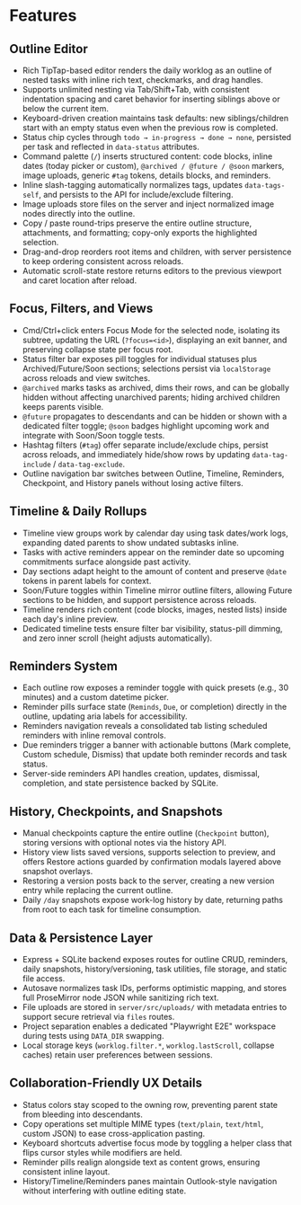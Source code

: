 # Features

## Outline Editor
- Rich TipTap-based editor renders the daily worklog as an outline of nested tasks with inline rich text, checkmarks, and drag handles.
- Supports unlimited nesting via Tab/Shift+Tab, with consistent indentation spacing and caret behavior for inserting siblings above or below the current item.
- Keyboard-driven creation maintains task defaults: new siblings/children start with an empty status even when the previous row is completed.
- Status chip cycles through `todo → in-progress → done → none`, persisted per task and reflected in `data-status` attributes.
- Command palette (`/`) inserts structured content: code blocks, inline dates (today picker or custom), `@archived / @future / @soon` markers, image uploads, generic `#tag` tokens, details blocks, and reminders.
- Inline slash-tagging automatically normalizes tags, updates `data-tags-self`, and persists to the API for include/exclude filtering.
- Image uploads store files on the server and inject normalized image nodes directly into the outline.
- Copy / paste round-trips preserve the entire outline structure, attachments, and formatting; copy-only exports the highlighted selection.
- Drag-and-drop reorders root items and children, with server persistence to keep ordering consistent across reloads.
- Automatic scroll-state restore returns editors to the previous viewport and caret location after reload.

## Focus, Filters, and Views
- Cmd/Ctrl+click enters Focus Mode for the selected node, isolating its subtree, updating the URL (`?focus=<id>`), displaying an exit banner, and preserving collapse state per focus root.
- Status filter bar exposes pill toggles for individual statuses plus Archived/Future/Soon sections; selections persist via `localStorage` across reloads and view switches.
- `@archived` marks tasks as archived, dims their rows, and can be globally hidden without affecting unarchived parents; hiding archived children keeps parents visible.
- `@future` propagates to descendants and can be hidden or shown with a dedicated filter toggle; `@soon` badges highlight upcoming work and integrate with Soon/Soon toggle tests.
- Hashtag filters (`#tag`) offer separate include/exclude chips, persist across reloads, and immediately hide/show rows by updating `data-tag-include` / `data-tag-exclude`.
- Outline navigation bar switches between Outline, Timeline, Reminders, Checkpoint, and History panels without losing active filters.

## Timeline & Daily Rollups
- Timeline view groups work by calendar day using task dates/work logs, expanding dated parents to show undated subtasks inline.
- Tasks with active reminders appear on the reminder date so upcoming commitments surface alongside past activity.
- Day sections adapt height to the amount of content and preserve `@date` tokens in parent labels for context.
- Soon/Future toggles within Timeline mirror outline filters, allowing Future sections to be hidden, and support persistence across reloads.
- Timeline renders rich content (code blocks, images, nested lists) inside each day's inline preview.
- Dedicated timeline tests ensure filter bar visibility, status-pill dimming, and zero inner scroll (height adjusts automatically).

## Reminders System
- Each outline row exposes a reminder toggle with quick presets (e.g., 30 minutes) and a custom datetime picker.
- Reminder pills surface state (`Reminds`, `Due`, or completion) directly in the outline, updating aria labels for accessibility.
- Reminders navigation reveals a consolidated tab listing scheduled reminders with inline removal controls.
- Due reminders trigger a banner with actionable buttons (Mark complete, Custom schedule, Dismiss) that update both reminder records and task status.
- Server-side reminders API handles creation, updates, dismissal, completion, and state persistence backed by SQLite.

## History, Checkpoints, and Snapshots
- Manual checkpoints capture the entire outline (`Checkpoint` button), storing versions with optional notes via the history API.
- History view lists saved versions, supports selection to preview, and offers Restore actions guarded by confirmation modals layered above snapshot overlays.
- Restoring a version posts back to the server, creating a new version entry while replacing the current outline.
- Daily `/day` snapshots expose work-log history by date, returning paths from root to each task for timeline consumption.

## Data & Persistence Layer
- Express + SQLite backend exposes routes for outline CRUD, reminders, daily snapshots, history/versioning, task utilities, file storage, and static file access.
- Autosave normalizes task IDs, performs optimistic mapping, and stores full ProseMirror node JSON while sanitizing rich text.
- File uploads are stored in `server/src/uploads/` with metadata entries to support secure retrieval via `files` routes.
- Project separation enables a dedicated "Playwright E2E" workspace during tests using `DATA_DIR` swapping.
- Local storage keys (`worklog.filter.*`, `worklog.lastScroll`, collapse caches) retain user preferences between sessions.

## Collaboration-Friendly UX Details
- Status colors stay scoped to the owning row, preventing parent state from bleeding into descendants.
- Copy operations set multiple MIME types (`text/plain`, `text/html`, custom JSON) to ease cross-application pasting.
- Keyboard shortcuts advertise focus mode by toggling a helper class that flips cursor styles while modifiers are held.
- Reminder pills realign alongside text as content grows, ensuring consistent inline layout.
- History/Timeline/Reminders panes maintain Outlook-style navigation without interfering with outline editing state.
